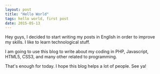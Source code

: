 ```yaml
---
layout: post
title: "Hello World"
tags: hello world, first post
date: 2015-05-13
---
```


Hey guys, I decided to start writing my posts in English in order to improve my skills. I like to learn technological stuff.

I am going to use this blog to write about my coding in PHP, Javascript, HTML5, CSS3, and many other related to programming.

That's enough for today. I hope this blog helps a lot of people. See ya!